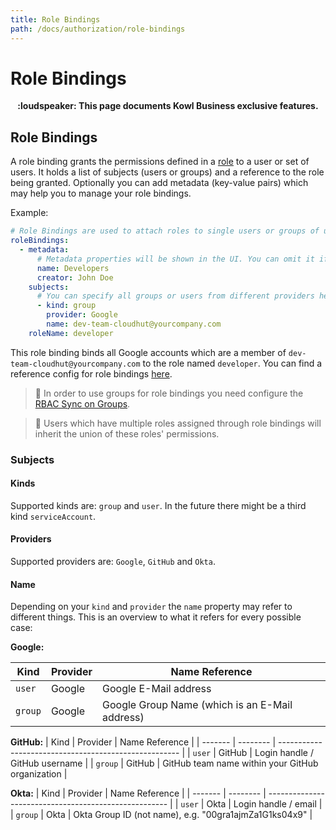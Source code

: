 ```yaml
---
title: Role Bindings
path: /docs/authorization/role-bindings
---
```


# Role Bindings

<p align="center">
<b>:loudspeaker: This page documents Kowl Business exclusive features.</b>
</p>

## Role Bindings

A role binding grants the permissions defined in a [role](./roles.md) to a user or set of users. It holds a list of subjects (users or groups) and a reference to the role being granted. Optionally you can add metadata (key-value pairs) which may help you to manage your role bindings.

Example:

```yaml
# Role Bindings are used to attach roles to single users or groups of users
roleBindings:
  - metadata:
      # Metadata properties will be shown in the UI. You can omit it if you want to
      name: Developers
      creator: John Doe
    subjects:
      # You can specify all groups or users from different providers here which shall be bound to the same role
      - kind: group
        provider: Google
        name: dev-team-cloudhut@yourcompany.com
    roleName: developer
```

This role binding binds all Google accounts which are a member of `dev-team-cloudhut@yourcompany.com` to the role named `developer`. You can find a reference config for role bindings [here](../config/kowl-business-role-bindings.yaml).

> :triangular_flag_on_post: In order to use groups for role bindings you need configure the [RBAC Sync on Groups](./groups-sync.md).

> :triangular_flag_on_post: Users which have multiple roles assigned through role bindings will inherit the union of these roles' permissions.

### Subjects

#### Kinds

Supported kinds are: `group` and `user`. In the future there might be a third kind `serviceAccount`.

#### Providers

Supported providers are: `Google`, `GitHub` and `Okta`.

#### Name

Depending on your `kind` and `provider` the `name` property may refer to different things. This is an overview to what it refers for every possible case:

**Google:**

| Kind    | Provider | Name Reference                                        |
| ------- | -------- | ----------------------------------------------------- |
| `user`  | Google   | Google E-Mail address                                 |
| `group` | Google   | Google Group Name (which is an E-Mail address)        |

**GitHub:**
| Kind    | Provider | Name Reference                                        |
| ------- | -------- | ----------------------------------------------------- |
| `user`  | GitHub   | Login handle / GitHub username                        |
| `group` | GitHub   | GitHub team name within your GitHub organization      |

**Okta:**
| Kind    | Provider | Name Reference                                        |
| ------- | -------- | ----------------------------------------------------- |
| `user`  | Okta     | Login handle / email                                  |
| `group` | Okta     | Okta Group ID (not name), e.g. "00gra1ajmZa1G1ks04x9" |
